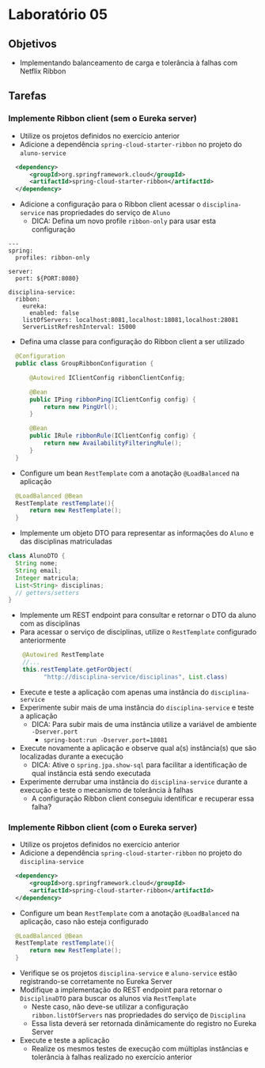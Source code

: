 # Laboratório 05

## Objetivos
- Implementando balanceamento de carga e tolerância à falhas com Netflix Ribbon

## Tarefas

### Implemente Ribbon client (sem o Eureka server)
- Utilize os projetos definidos no exercício anterior
- Adicione a dependência `spring-cloud-starter-ribbon` no projeto do `aluno-service`
```xml
  <dependency>
      <groupId>org.springframework.cloud</groupId>
      <artifactId>spring-cloud-starter-ribbon</artifactId>
  </dependency>
```
- Adicione a configuração para o Ribbon client acessar o `disciplina-service` nas propriedades do serviço de `Aluno`
  - DICA: Defina um novo profile `ribbon-only` para usar esta configuração
```
---
spring:
  profiles: ribbon-only

server:
  port: ${PORT:8080}

disciplina-service:
  ribbon:
    eureka:
      enabled: false
    listOfServers: localhost:8081,localhost:18081,localhost:28081
    ServerListRefreshInterval: 15000
```
- Defina uma classe para configuração do Ribbon client a ser utilizado
```java
  @Configuration
  public class GroupRibbonConfiguration {

      @Autowired IClientConfig ribbonClientConfig;

      @Bean
      public IPing ribbonPing(IClientConfig config) {
          return new PingUrl();
      }

      @Bean
      public IRule ribbonRule(IClientConfig config) {
          return new AvailabilityFilteringRule();
      }
  }
```
- Configure um bean `RestTemplate` com a anotação `@LoadBalanced` na aplicação
```java
  @LoadBalanced @Bean
  RestTemplate restTemplate(){
      return new RestTemplate();
  }
```
- Implemente um objeto DTO para representar as informações do `Aluno` e das disciplinas matriculadas
```java
class AlunoDTO {
  String nome;
  String email;
  Integer matricula;
  List<String> disciplinas;
  // getters/setters
}
```
- Implemente um REST endpoint para consultar e retornar o DTO da aluno com as disciplinas
- Para acessar o serviço de disciplinas, utilize o `RestTemplate` configurado anteriormente
```java
    @Autowired RestTemplate
    //...
    this.restTemplate.getForObject(
          "http://disciplina-service/disciplinas", List.class)
```
- Execute e teste a aplicação com apenas uma instância do `disciplina-service`
- Experimente subir mais de uma instância do `disciplina-service` e teste a aplicação
  - DICA: Para subir mais de uma instância utilize a variável de ambiente `-Dserver.port`
    - `spring-boot:run -Dserver.port=18081`
- Execute novamente a aplicação e observe qual a(s) instância(s) que são localizadas durante a execução
  - DICA: Ative o `spring.jpa.show-sql` para facilitar a identificação de qual instância está sendo executada
- Experimente derrubar uma instância do `disciplina-service` durante a execução e teste o mecanismo de tolerância à falhas
  - A configuração Ribbon client conseguiu identificar e recuperar essa falha?

### Implemente Ribbon client (com o Eureka server)
- Utilize os projetos definidos no exercício anterior
- Adicione a dependência `spring-cloud-starter-ribbon` no projeto do `disciplina-service`
```xml
  <dependency>
      <groupId>org.springframework.cloud</groupId>
      <artifactId>spring-cloud-starter-ribbon</artifactId>
  </dependency>
```
- Configure um bean `RestTemplate` com a anotação `@LoadBalanced` na aplicação, caso não esteja configurado
```java
  @LoadBalanced @Bean
  RestTemplate restTemplate(){
      return new RestTemplate();
  }
```
- Verifique se os projetos `disciplina-service` e `aluno-service` estão registrando-se corretamente no Eureka Server
- Modifique a implementação do REST endpoint para retornar o `DisciplinaDTO` para buscar os alunos via `RestTemplate`
  - Neste caso, não deve-se utilizar a configuração `ribbon.listOfServers` nas propriedades do serviço de `Disciplina`
  - Essa lista deverá ser retornada dinâmicamente do registro no Eureka Server
- Execute e teste a aplicação
  - Realize os mesmos testes de execução com múltiplas instâncias e tolerância à falhas realizado no exercício anterior
